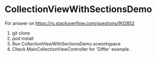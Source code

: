 # CollectionViewWithSectionsDemo

For answer on https://ru.stackoverflow.com/questions/902852

1. git clone
2. pod install
3. Run CollectionViewWithSectionsDemo.xcworkspace
4. Check MainCollectionViewController for 'Differ' example.
